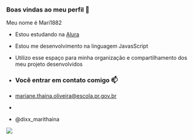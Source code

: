 ### Boas vindas ao meu perfil 💙

Meu nome é Mari1882

- Estou estudando na [Alura](https://www.alura.com.br)
- Estou me desenvolvimento na linguagem JavasScript
- Utilizo esse espaço para minha organização e compartilhamento dos meu projeto desenvolvidos

- ### Você entrar em contato comigo 📫

- mariane.thaina.oliveira@escola.pr.gov.br
- 
- @dixx_marithaina

![](https://media.tenor.com/5iiD6jOOCuAAAAAC/quby-high-five.gif)
